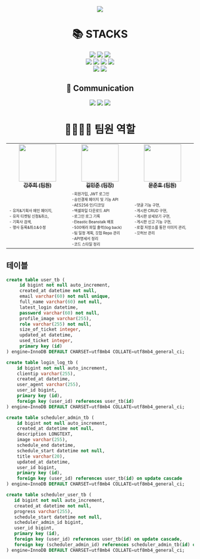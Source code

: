 <div align=center>
    <img src="https://capsule-render.vercel.app/api?type=waving&color=642BF6&height=250&section=header&text=MINI%20PROJECT%2012%20BACK-END&fontSize=50&fontColor=ffffff" />
</div>
<div align=center><h1>📚 STACKS</h1>
    <img src="https://img.shields.io/badge/java 11-007396?style=for-the-badge&logo=java&logoColor=white">
    <img src="https://img.shields.io/badge/springboot-6DB33F?style=for-the-badge&logo=springboot&logoColor=white">
    <img src="https://img.shields.io/badge/spring Security-6DB33F?style=for-the-badge&logo=spring Security&logoColor=white">
    <br>
    <img src="https://img.shields.io/badge/Amazon AWS-232F3E?style=for-the-badge&logo=Amazon AWS&logoColor=white">
    <img src="https://img.shields.io/badge/mysql-4479A1?style=for-the-badge&logo=mysql&logoColor=white">
    <img src="https://img.shields.io/badge/JPA-58FAD0?style=for-the-badge&logo=JPA&logoColor=white">
    <img src="https://img.shields.io/badge/gradle-02303A?style=for-the-badge&logo=gradle&logoColor=white">
    <br>
    <img src="https://img.shields.io/badge/github-181717?style=for-the-badge&logo=github&logoColor=white">
    <img src="https://img.shields.io/badge/IntelliJ IDEA-000000?style=for-the-badge&logo=IntelliJ IDEA&logoColor=white">
    <h2>💬 Communication</h2>
    <img src="https://img.shields.io/badge/Slack-4A154B?style=for-the-badge&logo=Slack&logoColor=white">
    <img src="https://img.shields.io/badge/notion-000000?style=for-the-badge&logo=notion&logoColor=white">
    <img src="https://img.shields.io/badge/Zoom-2D8CFF?style=for-the-badge&logo=Zoom&logoColor=white">
    <h1>👨‍👩‍👧‍👦 팀원 역할</h1>
    <table>
        <tbody>
            <tr>
                <td align="center" width="200"><a href="https://github.com/a07224">
                    <img src="https://avatars.githubusercontent.com/u/69192549?v=4" width="100px;" alt=""/>
                    <br />
                    <sub><b>강주희 (팀원)</b></sub></a><br />
                </td>
                <td align="center" width="200"><a href="https://github.com/k1m2njun">
                    <img src="https://avatars.githubusercontent.com/u/68175311?v=4" width="100px;" alt=""/>
                    <br />
                    <sub><b>길민준 (팀장)</b></sub></a><br />
                </td>
                <td align="center" width="200"><a href="https://github.com/backdoor95">
                    <img src="https://avatars.githubusercontent.com/u/109710879?v=4" width="100px;" alt=""/>
                    <br />
                    <sub><b>문준호 (팀원)</b></sub></a><br />
                </td>
            </tr>
            <tr>
                <td width="180"><font size=1>
                    - 유저&기획사 메인 페이지,<br />- 유저 티켓팅 신청&취소,<br />- 기획사 검색,<br />- 행사 등록&취소&수정<br />
                </font></td>
                <td width="180"><font size=1>
                    -회원가입, JWT 로그인<br />-승인결재 페이지 및 기능 API<br />-AES256 인/디코딩<br />
                    -엑셀파일 다운로드 API<br />-로그인 로그 기록<br />-Eleastic Beanstalk 배포<br />
                    -500에러 파일 출력(log back)<br />-팀 일정 계획, 깃헙 Repo 관리<br />-API명세서 정리<br />-코드 스타일 정리
                </font></td>
                <td width="180"><font size=1>
                    -댓글 기능 구현,<br />-게시판 CRUD 구현,<br />-게시판 상세보기 구현,<br />-게시판 신고 기능 구현,<br />
                    -로컬 저장소를 통한 이미지 관리,<br />-깃허브 관리
                </font></td>
            </tr>
        </tbody>
    </table>
</div>

## 테이블
```sql
create table user_tb (
     id bigint not null auto_increment,
     created_at datetime not null,
     email varchar(60) not null unique,
     full_name varchar(60) not null,
     latest_login datetime,
     password varchar(60) not null,
     profile_image varchar(255),
     role varchar(255) not null,
     size_of_ticket integer,
     updated_at datetime,
     used_ticket integer,
     primary key (id)
) engine=InnoDB DEFAULT CHARSET=utf8mb4 COLLATE=utf8mb4_general_ci;
```

```sql
create table login_log_tb (
    id bigint not null auto_increment,
    clientip varchar(255),
    created_at datetime,
    user_agent varchar(255),
    user_id bigint,
    primary key (id),
    foreign key (user_id) references user_tb(id)
) engine=InnoDB DEFAULT CHARSET=utf8mb4 COLLATE=utf8mb4_general_ci;
```

```sql
create table scheduler_admin_tb (
    id bigint not null auto_increment,
    created_at datetime not null,
    description LONGTEXT,
    image varchar(255),
    schedule_end datetime,
    schedule_start datetime not null,
    title varchar(20),
    updated_at datetime,
    user_id bigint,
    primary key (id),
    foreign key (user_id) references user_tb(id) on update cascade 
) engine=InnoDB DEFAULT CHARSET=utf8mb4 COLLATE=utf8mb4_general_ci;

create table scheduler_user_tb (
   id bigint not null auto_increment,
   created_at datetime not null,
   progress varchar(255),
   schedule_start datetime not null,
   scheduler_admin_id bigint,
   user_id bigint,
   primary key (id),
   foreign key (user_id) references user_tb(id) on update cascade,
   foreign key (scheduler_admin_id) references scheduler_admin_tb(id) on update cascade
) engine=InnoDB DEFAULT CHARSET=utf8mb4 COLLATE=utf8mb4_general_ci;
```
